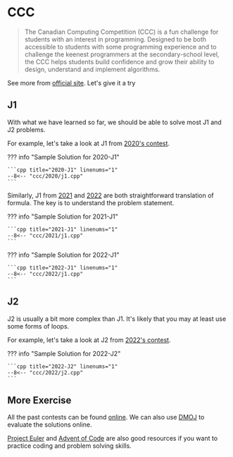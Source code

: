# CCC

> The Canadian Computing Competition (CCC) is a fun challenge for students with an interest in programming. Designed to be both accessible to students with some programming experience and to challenge the keenest programmers at the secondary-school level, the CCC helps students build confidence and grow their ability to design, understand and implement algorithms.

See more from [official site](https://www.cemc.uwaterloo.ca/contests/ccc-cco.html). Let's give it a try

## J1

With what we have learned so far, we should be able to solve most J1 and J2 problems.

For example, let's take a look at J1 from [2020's contest](https://www.cemc.uwaterloo.ca/contests/computing/past_ccc_contests/2020/ccc/juniorEF.pdf).

??? info "Sample Solution for 2020-J1"

    ```cpp title="2020-J1" linenums="1"
    --8<-- "ccc/2020/j1.cpp"
    ```

Similarly, J1 from [2021](https://www.cemc.uwaterloo.ca/contests/computing/past_ccc_contests/2021/ccc/juniorEF.pdf) and [2022](https://www.cemc.uwaterloo.ca/contests/computing/past_ccc_contests/2022/ccc/juniorEF.pdf) are both straightforward translation of formula. The key is to understand the problem statement.

??? info "Sample Solution for 2021-J1"

    ```cpp title="2021-J1" linenums="1"
    --8<-- "ccc/2021/j1.cpp"
    ```

??? info "Sample Solution for 2022-J1"

    ```cpp title="2022-J1" linenums="1"
    --8<-- "ccc/2022/j1.cpp"
    ```

## J2

J2 is usually a bit more complex than J1. It's likely that you may at least use some forms of loops.

For example, let's take a look at J2 from [2022's contest](https://www.cemc.uwaterloo.ca/contests/computing/past_ccc_contests/2022/ccc/juniorEF.pdf).

??? info "Sample Solution for 2022-J2"

    ```cpp title="2022-J2" linenums="1"
    --8<-- "ccc/2022/j2.cpp"
    ```

## More Exercise

All the past contests can be found [online](https://www.cemc.uwaterloo.ca/contests/past_contests.html#ccc). We can also use [DMOJ](https://dmoj.ca/) to evaluate the solutions online.

[Project Euler](https://projecteuler.net/) and [Advent of Code](https://adventofcode.com/) are also good resources if you want to practice coding and problem solving skills.
